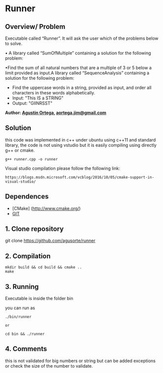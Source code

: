 # Runner

## Overview/ Problem
Executable called “Runner”. It will ask the user which of the problems below to solve.

• A library called “SumOfMultiple” containing a solution for the following problem:

•Find the sum of all natural numbers that are a multiple of 3 or 5 below a limit provided
as input.A library called “SequenceAnalysis” containing a solution for the following problem:
- Find the uppercase words in a string, provided as input, and order all characters in these
words alphabetically.
- Input: "This IS a STRING"
- Output: "GIINRSST"


**Author: [Agustin Ortega](https://github.com/agusorte), aortega.jim@gmail.com**

## Solution
this code was implemented in c++ under ubuntu using c++11 and standard library, the code is not using vstudio but it is easily compiling using directly g++ or cmake.

	g++ runner.cpp -o runner
	
Visual studio compilation please follow the following link:

	https://blogs.msdn.microsoft.com/vcblog/2016/10/05/cmake-support-in-visual-studio/


## Dependences

- [CMake] (http://www.cmake.org/) 
- [GIT](https://git-scm.com/)



## 1. Clone repository

git clone https://github.com/agusorte/runner


## 2. Compilation

	mkdir build && cd build && cmake ..
	make



## 3. Running

Executable is inside the folder bin

you can run as

	./bin/runner

	or

	cd bin && ./runner




## 4. Comments

this is not validated for big numbers or string but can be added exceptions or check the size of the number to validate.

